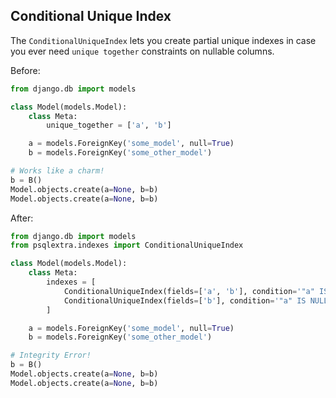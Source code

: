 ## Conditional Unique Index

The `ConditionalUniqueIndex` lets you create partial unique indexes in case you ever need `unique together` constraints
on nullable columns.

Before:

```python
from django.db import models

class Model(models.Model):
    class Meta:
        unique_together = ['a', 'b']

    a = models.ForeignKey('some_model', null=True)
    b = models.ForeignKey('some_other_model')

# Works like a charm!
b = B()
Model.objects.create(a=None, b=b)
Model.objects.create(a=None, b=b)
```

After:

    
```python
from django.db import models
from psqlextra.indexes import ConditionalUniqueIndex

class Model(models.Model):
    class Meta:
        indexes = [
            ConditionalUniqueIndex(fields=['a', 'b'], condition='"a" IS NOT NULL'),
            ConditionalUniqueIndex(fields=['b'], condition='"a" IS NULL')
        ]

    a = models.ForeignKey('some_model', null=True)
    b = models.ForeignKey('some_other_model')

# Integrity Error!
b = B()
Model.objects.create(a=None, b=b)
Model.objects.create(a=None, b=b)
```
